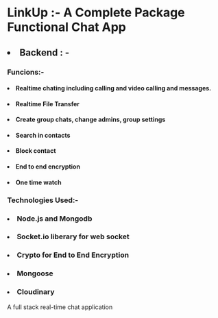 # LinkUp :- A Complete Package Functional Chat App 
## <li> Backend : -
###  Funcions:-
#### <li>Realtime chating including calling and video calling and messages.
#### <li>Realtime File Transfer 
#### <li>Create group chats, change admins, group settings 
#### <li>Search in contacts  
#### <li>Block contact 
#### <li>End to end encryption
#### <li>One time watch

###  Technologies Used:-
### <li>Node.js and Mongodb 
### <li>Socket.io liberary for web socket 
### <li>Crypto for End to End Encryption 
### <li>Mongoose  
### <li>Cloudinary 






A full stack real-time chat application 
